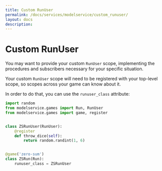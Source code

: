 ```yaml
---
title: Custom RunUser
permalink: /docs/services/modelservice/custom_runuser/
layout: docs
description:
---
```


# Custom RunUser

You may want to provide your custom `RunUser` scope, implementing the procedures and subscribers necessary for your specific situation.

Your custom `RunUser` scope will need to be registered with your top-level scope, so scopes across your game can know about it.

In order to do that, you can use the `runuser_class` attribute:

```python
import random
from modelservice.games import Run, RunUser
from modelservice.games import game, register


class ZSRunUser(RunUser):
    @register
    def throw_dice(self):
        return random.randint(1, 6)


@game('zero-sum')
class ZSRun(Run):
    runuser_class = ZSRunUser
```

